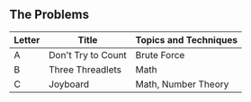 ## The Problems

|  Letter | Title                     | Topics and Techniques       |
|---------|---------------------------|-----------------------------|
|  A | Don't Try to Count       | Brute Force                  |
|  B | Three Threadlets      | Math            |
|  C | Joyboard        | Math, Number Theory           |





